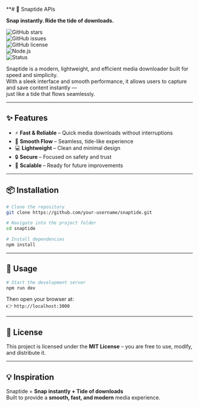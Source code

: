 
**# 🌊 Snaptide APIs

**Snap instantly. Ride the tide of downloads.**

![GitHub stars](https://img.shields.io/github/stars/your-username/snaptide?style=flat&logo=github)  
![GitHub issues](https://img.shields.io/github/issues/your-username/snaptide)  
![GitHub license](https://img.shields.io/github/license/your-username/snaptide)  
![Node.js](https://img.shields.io/badge/Node.js-18.x-green?logo=node.js)  
![Status](https://img.shields.io/badge/status-active-success)

Snaptide is a modern, lightweight, and efficient media downloader built for speed and simplicity.  
With a sleek interface and smooth performance, it allows users to capture and save content instantly —  
just like a tide that flows seamlessly.

---

## ✨ Features

- ⚡ **Fast & Reliable** – Quick media downloads without interruptions
- 🌊 **Smooth Flow** – Seamless, tide-like experience
- 💻 **Lightweight** – Clean and minimal design
- 🔒 **Secure** – Focused on safety and trust
- 🚀 **Scalable** – Ready for future improvements

---

## 📦 Installation

```bash
# Clone the repository
git clone https://github.com/your-username/snaptide.git

# Navigate into the project folder
cd snaptide

# Install dependencies
npm install
```

---

## 🚀 Usage

```bash
# Start the development server
npm run dev
```

Then open your browser at:  
👉 `http://localhost:3000`

---

## 📜 License

This project is licensed under the **MIT License** – you are free to use, modify, and distribute it.

---

## 💡 Inspiration

Snaptide = **Snap instantly + Tide of downloads**  
Built to provide a **smooth, fast, and modern** media experience.
